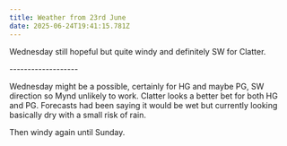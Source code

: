 ```yaml
---
title: Weather from 23rd June
date: 2025-06-24T19:41:15.781Z
---
```

Wednesday still hopeful but quite windy and definitely SW for Clatter.

\-------------------

Wednesday might be a possible, certainly for HG and maybe PG,  SW direction so Mynd unlikely to work.  Clatter looks a better bet for both HG and PG. Forecasts had been saying it would be wet but currently looking basically dry with a small risk of rain.

Then windy again until Sunday.